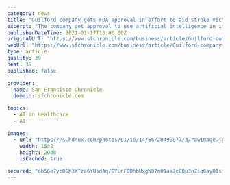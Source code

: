 ```yaml
---
category: news
title: "Guilford company gets FDA approval in effort to aid stroke victims"
excerpt: "The company got approval to use artificial intelligence in its portable MRI machines, which researchers say could make the crucial difference in preventing brain damage."
publishedDateTime: 2021-01-17T13:00:00Z
originalUrl: "https://www.sfchronicle.com/business/article/Guilford-company-gets-FDA-approval-in-effort-to-15875202.php"
webUrl: "https://www.sfchronicle.com/business/article/Guilford-company-gets-FDA-approval-in-effort-to-15875202.php"
type: article
quality: 39
heat: 39
published: false

provider:
  name: San Francisco Chronicle
  domain: sfchronicle.com

topics:
  - AI in Healthcare
  - AI

images:
  - url: "https://s.hdnux.com/photos/01/16/14/66/20499877/3/rawImage.jpg"
    width: 1582
    height: 2048
    isCached: true

secured: "ob5Ge7ycDSK3XTza6YUsdAq/CYLnFODhbUxgW07m01aaJcEBu3nZiqGayO1si8FtOmp1jBs2y70H4wHd3+2cDXn1jQIH1a4IGqqi6Ih3e/iYm7BRvwTZmD9hLJeX509EiplYLwgd/jcKqMYAwABEu0U/vc+519H2UcNY2A0pXbUylvEkr0iMhg4DHm+ZVacQO1R9ClJiKy6fLtpUXesSeMweK/uSi3gpeb17CQcatWzsfgsWc5xkrW2UCc265P6+clFrrIPA5zhdO1YrQHOEdgs0L8ssbFvV/7ZYOTXwi8whPO852PA0/A4fCACmIg3xoEMz3ilkivwDSlh8jSRRG0ElXZN1sW+d9EilG6yJ21E=;Qny4Ml2NnVAcWN39/y5kKg=="
---
```


